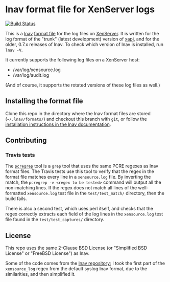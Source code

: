 # lnav format file for XenServer logs
[![Build Status](https://travis-ci.org/gaborigloi/lnav_xenserver_logs.svg?branch=lnav_0.7)](https://travis-ci.org/gaborigloi/lnav_xenserver_logs)

This is a [lnav](http://lnav.org/) [format
file](https://github.com/tstack/lnav/blob/v0.7.3/docs/source/formats.rst) for
the log files on [XenServer](http://xenserver.org/). It is written for the log
format of the "trunk" (latest development) version of
[xapi](https://xapi-project.github.io/), and for the older, 0.7.x releases of
lnav. To check which version of lnav is installed, run `lnav -V`.

It currently supports the following log files on a XenServer host:

- /var/log/xensource.log
- /var/log/audit.log

(And of course, it supports the rotated versions of these log files as well.)

## Installing the format file

Clone this repo in the directory where the lnav format files are stored
(`~/.lnav/formats/`) and checkout this branch with `git`, or follow the
[installation instructions in the lnav
documentation](https://github.com/tstack/lnav/blob/v0.7.3/docs/source/formats.rst#installing-formats).

## Contributing

### Travis tests

The [`pcregrep`](http://www.rexegg.com/pcregrep-pcretest.html) tool is a `grep`
tool that uses the same PCRE regexes as lnav format files. The Travis tests use
this tool to verify that the regex in the format file matches every line in a
`xensource.log` file. By inverting the match, the `pcregrep -v <regex to be
tested>` command will output all the non-matching lines. If the regex does not
match all lines of the well-formatted `xensource.log` test file in the
`test/test_match/` directory, then the build fails.

There is also a second test, which uses perl itself, and checks that the regex
correctly extracts each field of the log lines in the `xensource.log` test file
found in the `test/test_captures/` directory.

## License

This repo uses the same 2-Clause BSD License (or "Simplified BSD License" or "FreeBSD
License") as lnav.

Some of the code comes from the [lnav
repository](https://github.com/tstack/lnav); I took the first part of the
`xensource_log` regex from the default syslog lnav format, due to the
similarities, and then simplified it.
